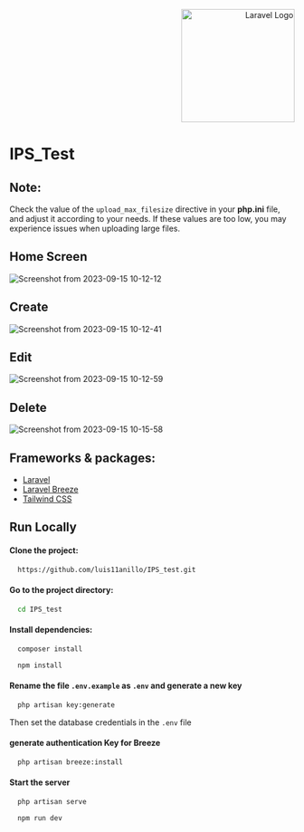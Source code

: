 <p align="right"><a href="https://laravel.com" target="_blank"><img src="https://raw.githubusercontent.com/laravel/art/master/logo-lockup/5%20SVG/2%20CMYK/1%20Full%20Color/laravel-logolockup-cmyk-red.svg" width="200" alt="Laravel Logo"></a></p>

# IPS_Test
## Note: 
Check the value of the `upload_max_filesize` directive in your **php.ini** file, and adjust it according to your needs. If these values are too low, you may experience issues when uploading large files.


## Home Screen
![Screenshot from 2023-09-15 10-12-12](https://github.com/luis11anillo/IPS_test/assets/76981798/17af866d-1b77-4010-81b1-4b2017fe6d4e)

## Create
![Screenshot from 2023-09-15 10-12-41](https://github.com/luis11anillo/IPS_test/assets/76981798/81e6b905-5469-4b01-84d7-66f9ee8456d3)

## Edit
![Screenshot from 2023-09-15 10-12-59](https://github.com/luis11anillo/IPS_test/assets/76981798/e91c4acd-552e-44bf-86d3-49b7eea8de2d)

## Delete
![Screenshot from 2023-09-15 10-15-58](https://github.com/luis11anillo/IPS_test/assets/76981798/50e9336c-1f98-43f1-aba0-c17501fbd469)


## Frameworks & packages:

 - [Laravel](https://laravel.com/docs/10.x)
 - [Laravel Breeze](https://laravel.com/docs/10.x/starter-kits#laravel-breeze)
 - [Tailwind CSS](https://tailwindcss.com/docs/installation)


## Run Locally

#### Clone the project:

```bash
  https://github.com/luis11anillo/IPS_test.git
```

#### Go to the project directory:

```bash
  cd IPS_test
```

#### Install dependencies:

```bash
  composer install
```
```bash
  npm install
```

#### Rename the file `.env.example` as `.env` and generate a new key
```bash
  php artisan key:generate
```
Then set the database credentials in the `.env` file

#### generate authentication Key for Breeze
```bash
  php artisan breeze:install
```

#### Start the server
```bash
  php artisan serve
```
```bash
  npm run dev
```


